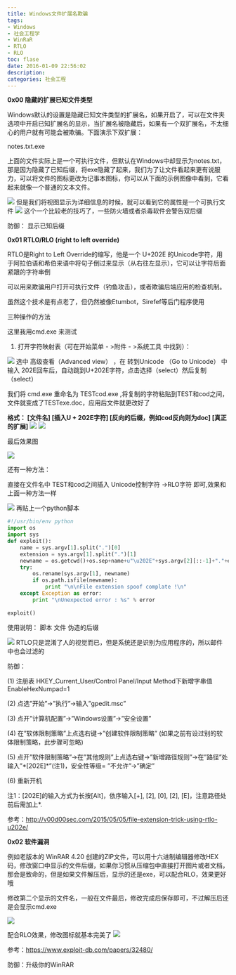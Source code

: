 ```yaml
---
title: Windows文件扩展名欺骗 
tags:
- Windows
- 社会工程学
- WinRaR
- RTLO
- RLO
toc: flase
date: 2016-01-09 22:56:02
description:
categories: 社会工程
---
```

**0x00  隐藏的扩展已知文件类型**

Windows默认的设置是隐藏已知文件类型的扩展名，如果开启了，可以在文件夹选项中开启已知扩展名的显示，当扩展名被隐藏后，如果有一个双扩展名，不太细心的用户就有可能会被欺骗。下面演示下双扩展：

notes.txt.exe

上面的文件实际上是一个可执行文件，但默认在Windows中却显示为notes.txt，那是因为隐藏了已知后缀，将exe隐藏了起来，我们为了让文件看起来更有说服力，可以将文件的图标更改为记事本图标，你可以从下面的示例图像中看到，它看起来就像一个普通的文本文件。

![](http://of3vvgi8i.bkt.clouddn.com/images/Spoofing_9EDS/6da8ea67509b_3CF0/image_thumb51_thumb.png)
但是我们将视图显示为详细信息的时候，就可以看到它的属性是一个可执行文件
![](http://of3vvgi8i.bkt.clouddn.com/images/Spoofing_9EDS/6da8ea67509b_3CF0/image_thumb71_thumb.png)
这个一个比较老的技巧了，一些防火墙或者杀毒软件会警告双后缀

防御： 显示已知后缀

**0x01 RTLO/RLO (right to left override)**

RTLO是Right to Left Override的缩写，他是一个 U+202E 的Unicode字符，用于阿拉伯语和希伯来语中将句子倒过来显示（从右往左显示），它可以让字符后面紧跟的字符串倒

可以用来欺骗用户打开可执行文件（钓鱼攻击），或者欺骗后端应用的检查机制。

虽然这个技术是有点老了，但仍然被像Etumbot，Sirefef等后门程序使用

三种操作的方法

这里我用cmd.exe 来测试

1. 打开字符映射表（可在开始菜单 - >附件 - >系统工具 中找到）：

![](http://of3vvgi8i.bkt.clouddn.com/images/Spoofing_9EDS/6da8ea67509b_3CF0/image_thumb91_thumb.png)
选中 高级查看（Advanced view） ，在 转到Unicode （Go to Unicode） 中输入 202E回车后，自动跳到U+202E字符，点击选择（select）然后复制（select）

我们将 cmd.exe 重命名为  TESTcod.exe ,将复制的字符粘贴到TEST和cod之间，文件就变成了TESTexe.doc，应用后文件就更改好了

**格式： 
[文件名] [插入U + 202E字符] [反向的后缀，例如cod反向则为doc] [真正的扩展]**
![](http://of3vvgi8i.bkt.clouddn.com/images/Spoofing_9EDS/6da8ea67509b_3CF0/image_thumb111_thumb.png)
![](http://of3vvgi8i.bkt.clouddn.com/images/Spoofing_9EDS/6da8ea67509b_3CF0/image_thumb131_thumb.png)

最后效果图

![](http://of3vvgi8i.bkt.clouddn.com/images/Spoofing_9EDS/6da8ea67509b_3CF0/image_thumb141_thumb.png)

还有一种方法：

直接在文件名中 TEST和cod之间插入 Unicode控制字符 ->RLO字符 即可,效果和上面一种方法一样

![](http://of3vvgi8i.bkt.clouddn.com/images/Spoofing_9EDS/6da8ea67509b_3CF0/image_thumb161_thumb.png)
再贴上一个python脚本
```py
#!/usr/bin/env python 
import os
import sys
def exploit():
    name = sys.argv[1].split(".")[0]
    extension = sys.argv[1].split(".")[1]
    newname = os.getcwd()+os.sep+name+u"\u202E"+sys.argv[2][::-1]+"."+extension
    try:
        os.rename(sys.argv[1], newname)
        if os.path.isfile(newname):
            print "\n\nFile extension spoof complate !\n"
    except Exception as error:
        print "\nUnexpected error : %s" % error
    
exploit()
```

使用说明： 脚本 文件 伪造的后缀

![](http://of3vvgi8i.bkt.clouddn.com/images/Spoofing_9EDS/6da8ea67509b_3CF0/image_thumb181_thumb.png)
RTLO只是混淆了人的视觉而已，但是系统还是识别为应用程序的，所以邮件中也会过滤的

防御：

(1) 注册表 HKEY_Current_User/Control Panel/Input Method下新增字串值EnableHexNumpad=1

(2) 点选”开始”→”执行”→输入”gpedit.msc”

(3) 点开”计算机配置”→”Windows设置”→”安全设置”

(4) 在”软体限制策略”上点选右键→”创建软件限制策略” (如果之前有设过别的软体限制策略，此步骤可忽略)

(5) 点开”软件限制策略”→在”其他规则”上点选右键→”新增路径规则”→在”路径”处输入”\*[202E]\*”(注1)，安全性等级= ”不允许”→”确定”

(6) 重新开机

注1：[202E]的输入方式为长按[Alt]，依序输入[+], [2], [0], [2], [E]，注意路径处前后需加上\*.

参考：http://v00d00sec.com/2015/05/05/file-extension-trick-using-rtlo-u202e/

**0x02 软件漏洞**

例如老版本的 WinRAR 4.20 创建的ZIP文件，可以用十六进制编辑器修改HEX码，修改窗口中显示的文件后缀，如果你习惯从压缩包中直接打开图片或者文档，那会是致命的，但是如果文件解压后，显示的还是exe，可以配合RLO，效果更好哦

修改第二个显示的文件名，一般在文件最后，修改完成后保存即可，不过解压后还是会显示cmd.exe

![](http://of3vvgi8i.bkt.clouddn.com/images/Spoofing_9EDS/6da8ea67509b_3CF0/image_thumb201_thumb.png)

配合RLO效果，修改图标就基本完美了
![](http://of3vvgi8i.bkt.clouddn.com/images/Spoofing_9EDS/6da8ea67509b_3CF0/image_thumb221_thumb.png)

参考：https://www.exploit-db.com/papers/32480/

防御：升级你的WinRAR



<!-- more -->
